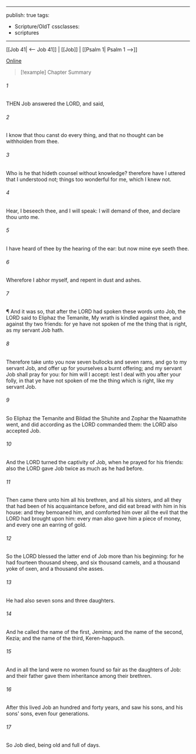 

---
publish: true
tags:
  - Scripture/OldT
cssclasses:
  - scriptures
---
[[Job 41| <-- Job 41]] | [[Job]] | [[Psalm 1| Psalm 1 -->]]

[Online](https://churchofjesuschrist.org/study/scriptures/ot/job/42?lang=eng)

>[!example] Chapter Summary
>
###### 1
THEN Job answered the LORD, and said,
###### 2
I know that thou canst do every thing, and that no thought can be withholden from thee.
###### 3
Who is he that hideth counsel without knowledge?  therefore have I uttered that I understood not; things too wonderful for me, which I knew not.
###### 4
Hear, I beseech thee, and I will speak: I will demand of thee, and declare thou unto me.
###### 5
I have heard of thee by the hearing of the ear: but now mine eye seeth thee.
###### 6
Wherefore I abhor myself, and repent in dust and ashes.
###### 7
¶ And it was so, that after the LORD had spoken these words unto Job, the LORD said to Eliphaz the Temanite, My wrath is kindled against thee, and against thy two friends: for ye have not spoken of me the thing that is right, as my servant Job hath.
###### 8
Therefore take unto you now seven bullocks and seven rams, and go to my servant Job, and offer up for yourselves a burnt offering; and my servant Job shall pray for you: for him will I accept: lest I deal with you after your folly, in that ye have not spoken of me the thing which is right, like my servant Job.
###### 9
So Eliphaz the Temanite and Bildad the Shuhite and Zophar the Naamathite went, and did according as the LORD commanded them: the LORD also accepted Job.
###### 10
And the LORD turned the captivity of Job, when he prayed for his friends: also the LORD gave Job twice as much as he had before.
###### 11
Then came there unto him all his brethren, and all his sisters, and all they that had been of his acquaintance before, and did eat bread with him in his house: and they bemoaned him, and comforted him over all the evil that the LORD had brought upon him: every man also gave him a piece of money, and every one an earring of gold.
###### 12
So the LORD blessed the latter end of Job more than his beginning: for he had fourteen thousand sheep, and six thousand camels, and a thousand yoke of oxen, and a thousand she asses.
###### 13
He had also seven sons and three daughters.
###### 14
And he called the name of the first, Jemima; and the name of the second, Kezia; and the name of the third, Keren-happuch.
###### 15
And in all the land were no women found so fair as the daughters of Job: and their father gave them inheritance among their brethren.
###### 16
After this lived Job an hundred and forty years, and saw his sons, and his sons' sons, even four generations.
###### 17
So Job died, being old and full of days.




